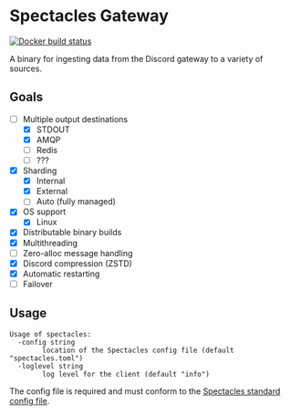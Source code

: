 # Spectacles Gateway

[![Docker build status](https://img.shields.io/docker/cloud/automated/spectacles/gateway.svg)](https://hub.docker.com/r/spectacles/gateway)

A binary for ingesting data from the Discord gateway to a variety of sources.

## Goals

- [ ] Multiple output destinations
	- [x] STDOUT
	- [x] AMQP
	- [ ] Redis
	- [ ] ???
- [x] Sharding
	- [x] Internal
	- [x] External
	- [ ] Auto (fully managed)
- [x] OS support
	- [x] Linux
- [x] Distributable binary builds
- [x] Multithreading
- [ ] Zero-alloc message handling
- [x] Discord compression (ZSTD)
- [x] Automatic restarting
- [ ] Failover

## Usage

```
Usage of spectacles:
  -config string
        location of the Spectacles config file (default "spectacles.toml")
  -loglevel string
        log level for the client (default "info")
```

The config file is required and must conform to the [Spectacles standard config file](https://github.com/spec-tacles/spec/blob/276b7e4737658471b3a74cc06df4795c8901ca8e/config.md).
